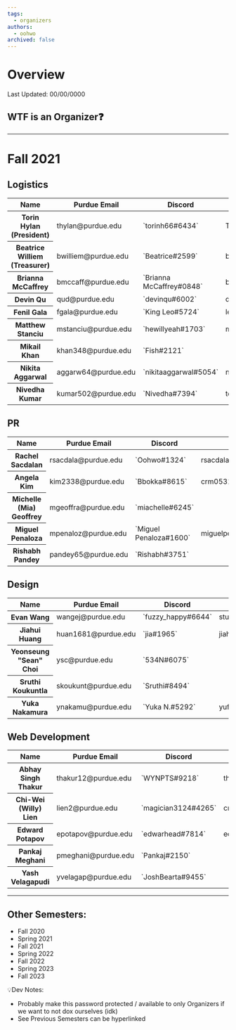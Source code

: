 ```yaml
---
tags:
  - organizers
authors:
  - oohwo
archived: false
---
```

# Overview
Last Updated: 00/00/0000

## WTF is an Organizer❓

-----
# Fall 2021

## Logistics
<table>
    <thead>
        <tr>
            <th>Name</th>
            <th>Purdue Email</th>
            <th>Discord</th>
            <th>Gmail</th>
        </tr>
    </thead>
    <tbody>
        <tr>
            <th>Torin Hylan (President)</th>
            <td>thylan@purdue.edu</td>
            <td>`torinh66#6434`</td>
            <td>TorinH66@gmail.com</td>
        </tr>
        <tr>
            <th>Beatrice Williem (Treasurer)</th>
            <td>bwilliem@purdue.edu</td>
            <td>`Beatrice#2599`</td>
            <td>beat.wil105@gmail.com</td>
        </tr>
        <tr>
            <th>Brianna McCaffrey</th>
            <td>bmccaff@purdue.edu</td>
            <td>`Brianna McCaffrey#0848`</td>
            <td>bmccaffrey0830@gmail.com</td>
        </tr>
        <tr>
            <th>Devin Qu</th>
            <td>qud@purdue.edu</td>
            <td>`devinqu#6002`</td>
            <td>devinqu2002@gmail.com</td>
        </tr>
        <tr>
            <th>Fenil Gala</th>
            <td>fgala@purdue.edu</td>
            <td>`King Leo#5724`</td>
            <td>leofenil1234@gmail.com</td>
        </tr>
        <tr>
            <th>Matthew Stanciu</th>
            <td>mstanciu@purdue.edu</td>
            <td>`hewillyeah#1703`</td>
            <td>mattbstanciu@gmail.com</td>
        </tr>
        <tr>
            <th>Mikail Khan</th>
            <td>khan348@purdue.edu</td>
            <td>`Fish#2121`</td>
            <td></td>
        </tr>
        <tr>
            <th>Nikita Aggarwal</th>
            <td>aggarw64@purdue.edu</td>
            <td>`nikitaaggarwal#5054`</td>
            <td>nikitaaggarwal777@gmail.com</td>
        </tr>
        <tr>
            <th>Nivedha Kumar</th>
            <td>kumar502@purdue.edu</td>
            <td>`Nivedha#7394`</td>
            <td>to.nivedha75@gmail.com</td>
        </tr>
    </tbody>
</table>

## PR
<table>
    <thead>
        <tr>
            <th>Name</th>
            <th>Purdue Email</th>
            <th>Discord</th>
            <th>Gmail</th>
        </tr>
    </thead>
    <tbody>
        <tr>
            <th>Rachel Sacdalan</th>
            <td>rsacdala@purdue.edu</td>
            <td>`Oohwo#1324`</td>
            <td>rsacdalan00021@gmail.com</td>
        </tr>
        <tr>
            <th>Angela Kim</th>
            <td>kim2338@purdue.edu</td>
            <td>`Bbokka#8615`</td>
            <td>crm05319@gmail.com</td>
        </tr>
        <tr>
            <th>Michelle (Mia) Geoffrey</th>
            <td>mgeoffra@purdue.edu</td>
            <td>`miachelle#6245`</td>
            <td></td>
        </tr>
        <tr>
            <th>Miguel Penaloza</th>
            <td>mpenaloz@purdue.edu</td>
            <td>`Miguel Penaloza#1600`</td>
            <td>miguelpen02@gmail.com</td>
        </tr>
        <tr>
            <th>Rishabh Pandey</th>
            <td>pandey65@purdue.edu</td>
            <td>`Rishabh#3751`</td>
            <td></td>
        </tr>
    </tbody>
</table>

## Design
<table>
    <thead>
        <tr>
            <th>Name</th>
            <th>Purdue Email</th>
            <th>Discord</th>
            <th>Gmail</th>
        </tr>
    </thead>
    <tbody>
        <tr>
            <th>Evan Wang</th>
            <td>wangej@purdue.edu</td>
            <td>`fuzzy_happy#6644`</td>
            <td>student.e.wang@gmail.com</td>
        </tr>
        <tr>
            <th>Jiahui Huang</th>
            <td>huan1681@purdue.edu</td>
            <td>`jia#1965`</td>
            <td>jiahuihuang208@gmail.com</td>
        </tr>
        <tr>
            <th>Yeonseung &quot;Sean&quot; Choi</th>
            <td>ysc@purdue.edu</td>
            <td>`534N#6075`</td>
            <td></td>
        </tr>
        <tr>
            <th>Sruthi Koukuntla</th>
            <td>skoukunt@purdue.edu</td>
            <td>`Sruthi#8494`</td>
            <td></td>
        </tr>
        <tr>
            <th>Yuka Nakamura</th>
            <td>ynakamu@purdue.edu</td>
            <td>`Yuka N.#5292`</td>
            <td>yuflower26@gmail.com</td>
        </tr>
    </tbody>
</table>

## Web Development
<table>
    <thead>
        <tr>
            <th>Name</th>
            <th>Purdue Email</th>
            <th>Discord</th>
            <th>Gmail</th>
        </tr>
    </thead>
    <tbody>
        <tr>
            <th>Abhay Singh Thakur</th>
            <td>thakur12@purdue.edu</td>
            <td>`WYNPTS#9218`</td>
            <td>thakur22429s@gmail.com</td>
        </tr>
        <tr>
            <th>Chi-Wei (Willy) Lien</th>
            <td>lien2@purdue.edu</td>
            <td>`magician3124#4265`</td>
            <td>crashingballoon@gmail.com</td>
        </tr>
        <tr>
            <th>Edward Potapov</th>
            <td>epotapov@purdue.edu</td>
            <td>`edwarhead#7814`</td>
            <td>edwardpota@gmail.com</td>
        </tr>
        <tr>
            <th>Pankaj Meghani</th>
            <td>pmeghani@purdue.edu</td>
            <td>`Pankaj#2150`</td>
            <td></td>
        </tr>
        <tr>
            <th>Yash Velagapudi</th>
            <td>yvelagap@purdue.edu</td>
            <td>`JoshBearta#9455`</td>
            <td></td>
        </tr>
    </tbody>
</table>

-----
## Other Semesters:
- Fall 2020
- Spring 2021
- Fall 2021
- Spring 2022
- Fall 2022
- Spring 2023
- Fall 2023

💡Dev Notes: 
- Probably make this password protected / available to only Organizers if we want to not dox ourselves (idk)
- See Previous Semesters can be hyperlinked